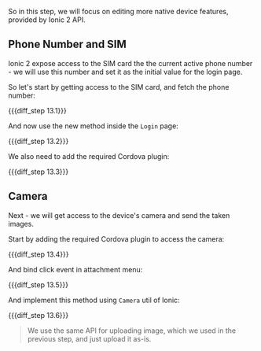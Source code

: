 So in this step, we will focus on editing more native device features, provided by Ionic 2 API. 

## Phone Number and SIM

Ionic 2 expose access to the SIM card the the current active phone number - we will use this number and set it as the initial value for the login page.

So let's start by getting access to the SIM card, and fetch the phone number:

{{{diff_step 13.1}}}

And now use the new method inside the `Login` page:

{{{diff_step 13.2}}}

We also need to add the required Cordova plugin:

{{{diff_step 13.3}}}


## Camera

Next - we will get access to the device's camera and send the taken images.

Start by adding the required Cordova plugin to access the camera:

{{{diff_step 13.4}}}

And bind click event in attachment menu:

{{{diff_step 13.5}}}

And implement this method using `Camera` util of Ionic:

{{{diff_step 13.6}}}

> We use the same API for uploading image, which we used in the previous step, and just upload it as-is.
